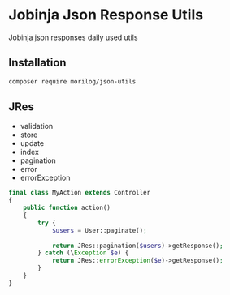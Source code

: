 # Jobinja Json Response Utils
Jobinja json responses daily used utils

## Installation
```zsh
composer require morilog/json-utils
```

## JRes
- validation
- store
- update
- index
- pagination
- error
- errorException

```php
final class MyAction extends Controller
{
    public function action()
    {
        try {
            $users = User::paginate();
            
            return JRes::pagination($users)->getResponse();
        } catch (\Exception $e) {
            return JRes::errorException($e)->getResponse();
        }
    }
}
```